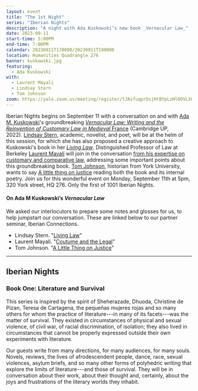 ```yaml
---
layout: event
title: "The 1st Night"
series: "Iberian Nights"
description: "A night with Ada Kuskowski’s new book _Vernacular Law_"
date: 2023-09-11
start-time: 5:00PM
end-time: 7:00PM
calendar: 20230911T170000/20230911T190000
location: Humanities Quadrangle 276
banner: kuskowski.jpg
featuring:
  - Ada Kuskowski
with:
  - Laurent Mayali
  - Lindsay Stern
  - Tom Johnson
zoom: https://yale.zoom.us/meeting/register/tJAsfuqprDsjHtBYpLzHl0OVLXQfvygTHuL7
---
```


Iberian Nights begins on September 11 with a conversation on and with [Ada M. Kuskowski](https://live-sas-www-history.pantheon.sas.upenn.edu/people/faculty/ada-maria-kuskowski)'s groundbreaking [*Vernacular Law: Writing and the Reinvention of Customary Law in Medieval* France](https://www-cambridge-org.yale.idm.oclc.org/core/books/vernacular-law/363C98D9E7AFB2D8EF9BD566481466FA) (Cambridge UP, 2022). [Lindsay Stern](https://iberian-connections.yale.edu/author/lindsay-stern/), academic, novelist, and poet, will be at the helm of this session, for which she has also proposed a creative approach to Kuskowski's book in her [_Living Law_](https://iberian-connections.yale.edu/articles/living-law-stern/). Distinguished Professor of Law at Berkeley [Laurent Mayali](https://iberian-connections.yale.edu/author/laurent-mayali/) will join in the conversation [from his expertise on customary and comparative law](https://iberian-connections.yale.edu/articles/coutume-and-the-legal/), addressing some important points about this groundbreaking book. [Tom Johnson](https://iberian-connections.yale.edu/author/tom-johnson/), historian from York University, wants to say [A little thing on justice](https://iberian-connections.yale.edu/articles/a-little-thing-on-justice-johnson/) reading both the book and its internal poetry. Join us for this wonderful event on Monday, September 11th at 5pm, 320 York street, HQ 276. Only the
first of 1001 Iberian Nights.

#### On Ada M Kuskowski’s _Vernacular Law_

We asked our interlocutors to prepare some notes and glosses for us, to help jumpstart our conversation. These are linked below to our partner seminar, Iberian Connections.

- Lindsay Stern. "[Living Law](https://iberian-connections.yale.edu/articles/living-law-stern/)"
- Laurent Mayali. "[Coutume and the Legal](https://iberian-connections.yale.edu/articles/coutume-and-the-legal/)"
- Tom Johnson. "[A Little Thing on Justice](https://iberian-connections.yale.edu/articles/a-little-thing-on-justice-johnson/)"

---

## Iberian Nights

### Book One: Literature and Survival

This series is inspired by the spirit of Sheherazade, Dhuoda, Christine de Pizan, Teresa de Cartagena, the pequeñas mujeres rojas and so many others for whom the practice of literature---in many of its facets---was the matter of survival. They existed in circumstances of physical and sexual violence, of civil war, of racial discrimination, of isolation; they also lived in circumstances that cannot be properly expressed outside their own experiments with literature.

Our guests write from many directions, for many audiences, for many souls. Novels, reviews, the lives of afrodescendent people, dance, race, sexual violences, asylum briefs, and so many other forms of polyhedric writing that explore the limits of literature---and those of survival. They will be in conversation about their work, about their thought and, certainly, about the joys and frustrations of the literary worlds they inhabit.
